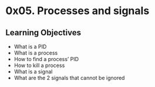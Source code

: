# 0x05. Processes and signals

## Learning Objectives

+ What is a PID
+ What is a process
+ How to find a process’ PID
+ How to kill a process
+ What is a signal
+ What are the 2 signals that cannot be ignored
